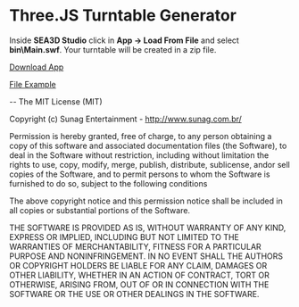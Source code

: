 Three.JS Turntable Generator
==

Inside __SEA3D Studio__ click in __App -> Load From File__ and select __bin\Main.swf__. Your turntable will be created in a zip file.

[Download App](https://github.com/sunag/sea3d_studio_sdk/raw/master/Apps/ThreeJS-Turntable/bin/Main.swf)

[File Example](https://github.com/sunag/sea3d_studio_sdk/raw/master/Apps/ThreeJS-Turntable/assets/Turntable/main.sea)

--
The MIT License (MIT)

Copyright (c) Sunag Entertainment - http://www.sunag.com.br/

Permission is hereby granted, free of charge, to any person obtaining a copy
of this software and associated documentation files (the Software), to deal
in the Software without restriction, including without limitation the rights
to use, copy, modify, merge, publish, distribute, sublicense, andor sell
copies of the Software, and to permit persons to whom the Software is
furnished to do so, subject to the following conditions

The above copyright notice and this permission notice shall be included in
all copies or substantial portions of the Software.

THE SOFTWARE IS PROVIDED AS IS, WITHOUT WARRANTY OF ANY KIND, EXPRESS OR
IMPLIED, INCLUDING BUT NOT LIMITED TO THE WARRANTIES OF MERCHANTABILITY,
FITNESS FOR A PARTICULAR PURPOSE AND NONINFRINGEMENT. IN NO EVENT SHALL THE
AUTHORS OR COPYRIGHT HOLDERS BE LIABLE FOR ANY CLAIM, DAMAGES OR OTHER
LIABILITY, WHETHER IN AN ACTION OF CONTRACT, TORT OR OTHERWISE, ARISING FROM,
OUT OF OR IN CONNECTION WITH THE SOFTWARE OR THE USE OR OTHER DEALINGS IN
THE SOFTWARE.
